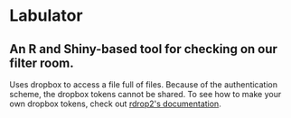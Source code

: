 # Labulator
## An R and Shiny-based tool for checking on our filter room.
Uses dropbox to access a file full of files. Because of the authentication scheme, the dropbox tokens cannot be shared. To see how to make your own dropbox tokens, check out [rdrop2's documentation](https://github.com/karthik/rdrop2).